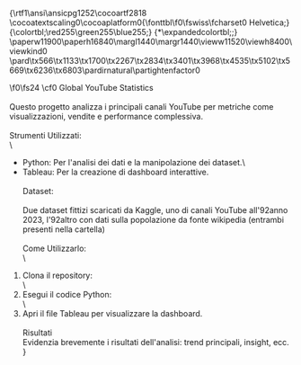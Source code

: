 {\rtf1\ansi\ansicpg1252\cocoartf2818
\cocoatextscaling0\cocoaplatform0{\fonttbl\f0\fswiss\fcharset0 Helvetica;}
{\colortbl;\red255\green255\blue255;}
{\*\expandedcolortbl;;}
\paperw11900\paperh16840\margl1440\margr1440\vieww11520\viewh8400\viewkind0
\pard\tx566\tx1133\tx1700\tx2267\tx2834\tx3401\tx3968\tx4535\tx5102\tx5669\tx6236\tx6803\pardirnatural\partightenfactor0

\f0\fs24 \cf0 Global YouTube Statistics\
\
Questo progetto analizza i principali canali YouTube per metriche come visualizzazioni, vendite e performance complessiva.\
\
Strumenti Utilizzati:\
\
- Python: Per l'analisi dei dati e la manipolazione dei dataset.\
- Tableau: Per la creazione di dashboard interattive.\
\
Dataset:\
\
Due dataset fittizi scaricati da Kaggle, uno di canali YouTube all\'92anno 2023, l\'92altro con dati sulla popolazione da fonte wikipedia (entrambi presenti nella cartella) \
\
Come Utilizzarlo:\
\
1. Clona il repository:\
\
2. Esegui il codice Python:\
\
3. Apri il file Tableau per visualizzare la dashboard.\
\
Risultati\
Evidenzia brevemente i risultati dell'analisi: trend principali, insight, ecc.\
}